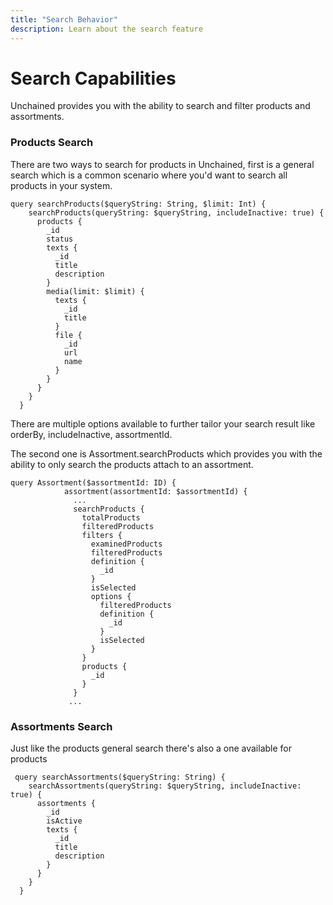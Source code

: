 ```yaml
---
title: "Search Behavior"
description: Learn about the search feature
---
```


# Search Capabilities

Unchained provides you with the ability to search and filter products and assortments.

### Products Search

There are two ways to search for products in Unchained, first is a general search which is a common scenario where you'd want to search all products in your system.

```
query searchProducts($queryString: String, $limit: Int) {
    searchProducts(queryString: $queryString, includeInactive: true) {
      products {
        _id
        status
        texts {
          _id
          title
          description
        }
        media(limit: $limit) {
          texts {
            _id
            title
          }
          file {
            _id
            url
            name
          }
        }
      }
    }
  }
```
There are multiple options available to further tailor your search result like orderBy, includeInactive, assortmentId.


The second one is Assortment.searchProducts which provides you with the ability to only search the products attach to an assortment.

```
query Assortment($assortmentId: ID) {
            assortment(assortmentId: $assortmentId) {
              ...
              searchProducts {
                totalProducts
                filteredProducts
                filters {
                  examinedProducts
                  filteredProducts
                  definition {
                    _id
                  }
                  isSelected
                  options {
                    filteredProducts
                    definition {
                      _id
                    }
                    isSelected
                  }
                }
                products {
                  _id
                }
              }
             ... 
```

### Assortments Search

Just like the products general search there's also a one available for products

```
 query searchAssortments($queryString: String) {
    searchAssortments(queryString: $queryString, includeInactive: true) {
      assortments {
        _id
        isActive
        texts {
          _id
          title
          description
        }
      }
    }
  }
```